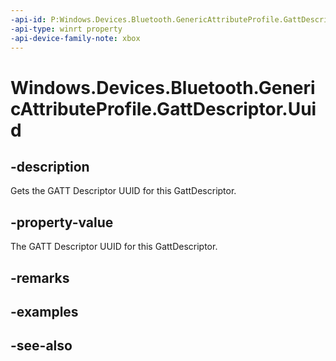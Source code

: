 ```yaml
---
-api-id: P:Windows.Devices.Bluetooth.GenericAttributeProfile.GattDescriptor.Uuid
-api-type: winrt property
-api-device-family-note: xbox
---
```


<!-- Property syntax
public System.Guid Uuid { get; }
-->

# Windows.Devices.Bluetooth.GenericAttributeProfile.GattDescriptor.Uuid

## -description
Gets the GATT Descriptor UUID for this GattDescriptor.

## -property-value
The GATT Descriptor UUID for this GattDescriptor.

## -remarks

## -examples

## -see-also
